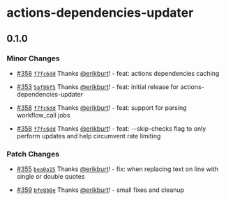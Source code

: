 # actions-dependencies-updater

## 0.1.0

### Minor Changes

- [#358](https://github.com/smartcontractkit/.github/pull/358)
  [`f7fc6dd`](https://github.com/smartcontractkit/.github/commit/f7fc6dd2774f91babc3d98f4a0ee6b7add3b73eb)
  Thanks [@erikburt](https://github.com/erikburt)! - feat: actions dependencies
  caching

- [#353](https://github.com/smartcontractkit/.github/pull/353)
  [`5af86f5`](https://github.com/smartcontractkit/.github/commit/5af86f5e904814a9d1fb5e06f455d6458e282f79)
  Thanks [@erikburt](https://github.com/erikburt)! - feat: initial release for
  actions-dependencies-updater

- [#358](https://github.com/smartcontractkit/.github/pull/358)
  [`f7fc6dd`](https://github.com/smartcontractkit/.github/commit/f7fc6dd2774f91babc3d98f4a0ee6b7add3b73eb)
  Thanks [@erikburt](https://github.com/erikburt)! - feat: support for parsing
  workflow_call jobs

- [#358](https://github.com/smartcontractkit/.github/pull/358)
  [`f7fc6dd`](https://github.com/smartcontractkit/.github/commit/f7fc6dd2774f91babc3d98f4a0ee6b7add3b73eb)
  Thanks [@erikburt](https://github.com/erikburt)! - feat: --skip-checks flag to
  only perform updates and help circumvent rate limiting

### Patch Changes

- [#355](https://github.com/smartcontractkit/.github/pull/355)
  [`bea0a15`](https://github.com/smartcontractkit/.github/commit/bea0a151b91e65b3695e6d5544ae91a7384adf5a)
  Thanks [@erikburt](https://github.com/erikburt)! - fix: when replacing text on
  line with single or double quotes

- [#359](https://github.com/smartcontractkit/.github/pull/359)
  [`bfe8b0e`](https://github.com/smartcontractkit/.github/commit/bfe8b0e3fa6f95155e0bd11b79928820b2771bd1)
  Thanks [@erikburt](https://github.com/erikburt)! - small fixes and cleanup
